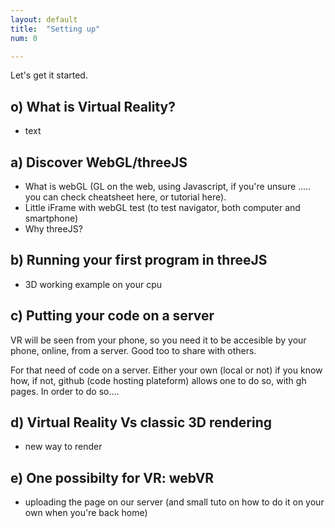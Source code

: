 ```yaml
---
layout: default
title:  "Setting up"
num: 0

---
```


Let's get it started.


## o) What is Virtual Reality?
* text

## a) Discover WebGL/threeJS
* What is webGL (GL on the web, using Javascript, if you're unsure ..... you can check cheatsheet here, or tutorial here).
* Little iFrame with webGL test (to test navigator, both computer and smartphone)
* Why threeJS?

## b) Running your first program in threeJS
* 3D working example on your cpu

## c) Putting your code on a server
VR will be seen from your phone, so you need it to be accesible by your phone, online, from a server.
Good too to share with others.

For that need of code on a server. Either your own (local or not) if you know how, if not, github (code hosting plateform) allows one to do so, with gh pages. In order to do so....

## d) Virtual Reality Vs classic 3D rendering
* new way to render

## e) One possibilty for VR: webVR
* uploading the page on our server (and small tuto on how to do it on your own when you're back home)
